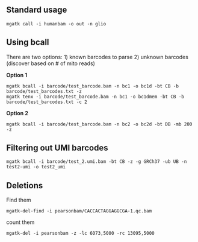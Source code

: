 
## Standard usage
```
mgatk call -i humanbam -o out -n glio
```


## Using bcall

There are two options: 1) known barcodes to parse 2) unknown barcodes (discover based on # of mito reads)

**Option 1**
```
mgatk bcall -i barcode/test_barcode.bam -n bc1 -o bc1d -bt CB -b barcode/test_barcodes.txt -z
mgatk tenx -i barcode/test_barcode.bam -n bc1 -o bc1dmem -bt CB -b barcode/test_barcodes.txt -c 2

```

**Option 2**
```
mgatk bcall -i barcode/test_barcode.bam -n bc2 -o bc2d -bt DB -mb 200 -z
```

## Filtering out UMI barcodes

```
mgatk bcall -i barcode/test_2.umi.bam -bt CB -z -g GRCh37 -ub UB -n test2-umi -o test2_umi
```

## Deletions

Find them
```
mgatk-del-find -i pearsonbam/CACCACTAGGAGGCGA-1.qc.bam
```

count them
```
mgatk-del -i pearsonbam -z -lc 6073,5000 -rc 13095,5000
```
